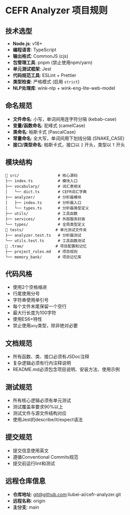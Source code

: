 # CEFR Analyzer 项目规则

## 技术选型

- **Node.js**: v18+
- **编程语言**: TypeScript
- **输出格式**: CommonJS (cjs)
- **包管理工具**: pnpm (禁止使用npm/yarn)
- **单元测试框架**: Jest
- **代码规范工具**: ESLint + Prettier
- **类型检查**: 严格模式 (启用 `strict`)
- **NLP处理库**: wink-nlp + wink-eng-lite-web-model

## 命名规范

- **文件命名**: 小写，单词间用连字符分隔 (kebab-case)
- **变量/函数命名**: 驼峰式 (camelCase)
- **类命名**: 帕斯卡式 (PascalCase)
- **常量命名**: 全大写，单词间用下划线分隔 (SNAKE_CASE)
- **接口/类型命名**: 帕斯卡式，接口以 `I` 开头，类型以 `T` 开头

## 模块结构

```
📁 src/                 # 核心源码
├── index.ts           # 模块入口
├── vocabulary/        # 词汇表相关
│   └── dict.ts        # CEFR词汇字典
├── analyzer/          # 分析器模块
│   ├── index.ts       # 分析器入口
│   └── types.ts       # 分析器类型定义
├── utils/             # 工具函数
├── services/          # 外部服务封装
└── types/             # 全局类型定义
📁 tests/              # 单元测试文件夹
├── analyzer.test.ts   # 分析器测试
└── utils.test.ts      # 工具函数测试
📁 .trae/              # 项目配置和记忆
├── project_rules.md   # 项目规则
└── memory_bank/       # 项目记忆库
```

## 代码风格

- 使用2个空格缩进
- 行尾使用分号
- 字符串使用单引号
- 每个文件末尾保留一个空行
- 最大行长度为100字符
- 使用ES6+特性
- 禁止使用`any`类型，除非绝对必要

## 文档规范

- 所有函数、类、接口必须有JSDoc注释
- 复杂逻辑必须有行内注释说明
- README.md必须包含项目说明、安装方法、使用示例

## 测试规范

- 所有核心逻辑必须有单元测试
- 测试覆盖率要求90%以上
- 测试文件与源文件结构对应
- 使用Jest的describe/it/expect语法

## 提交规范

- 提交信息使用英文
- 遵循Conventional Commits规范
- 提交前运行lint和测试

## 远程仓库信息

- **仓库地址**: git@github.com:liubei-ai/cefr-analyzer.git
- **远程名称**: origin
- **主分支**: main